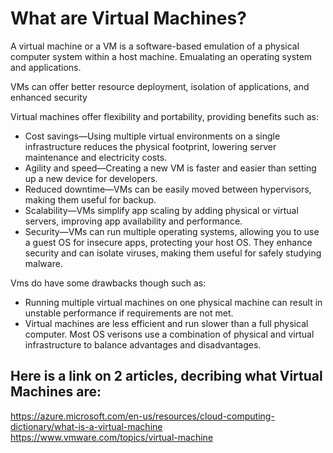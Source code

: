 # What are Virtual Machines?

A virtual machine or a VM is a software-based emulation of a physical computer system within a host machine. Emualating an operating system and applications.

VMs can offer better resource deployment, isolation of applications, and enhanced security

Virtual machines offer flexibility and portability, providing benefits such as:

- Cost savings—Using multiple virtual environments on a single infrastructure reduces the physical footprint, lowering server maintenance and electricity costs.
- Agility and speed—Creating a new VM is faster and easier than setting up a new device for developers.
- Reduced downtime—VMs can be easily moved between hypervisors, making them useful for backup. 
- Scalability—VMs simplify app scaling by adding physical or virtual servers, improving app availability and performance.
- Security—VMs can run multiple operating systems, allowing you to use a guest OS for insecure apps, protecting your host OS. They enhance security and can isolate viruses, making them useful for safely studying malware.

Vms do have some drawbacks though such as:

- Running multiple virtual machines on one physical machine can result in unstable performance if requirements are not met.
- Virtual machines are less efficient and run slower than a full physical computer. Most OS verisons use a combination of physical and virtual infrastructure to balance advantages and disadvantages.

## Here is a link on 2 articles, decribing what Virtual Machines are:

https://azure.microsoft.com/en-us/resources/cloud-computing-dictionary/what-is-a-virtual-machine<br/>
https://www.vmware.com/topics/virtual-machine
